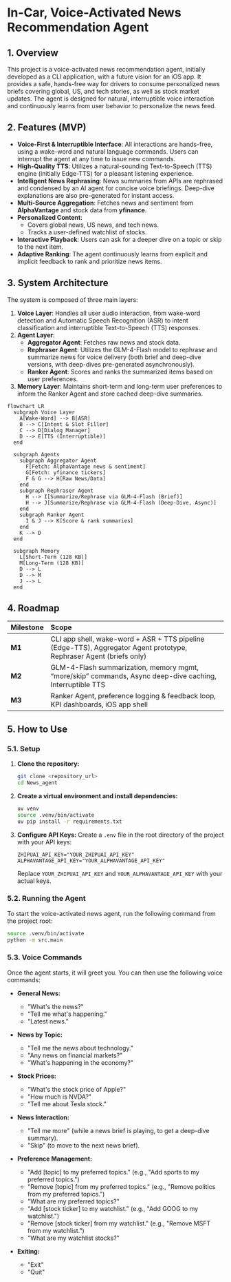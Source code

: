 # In-Car, Voice-Activated News Recommendation Agent

## 1. Overview

This project is a voice-activated news recommendation agent, initially developed as a CLI application, with a future vision for an iOS app. It provides a safe, hands-free way for drivers to consume personalized news briefs covering global, US, and tech stories, as well as stock market updates. The agent is designed for natural, interruptible voice interaction and continuously learns from user behavior to personalize the news feed.

## 2. Features (MVP)

- **Voice-First & Interruptible Interface**: All interactions are hands-free, using a wake-word and natural language commands. Users can interrupt the agent at any time to issue new commands.
- **High-Quality TTS**: Utilizes a natural-sounding Text-to-Speech (TTS) engine (initially Edge-TTS) for a pleasant listening experience.
- **Intelligent News Rephrasing**: News summaries from APIs are rephrased and condensed by an AI agent for concise voice briefings. Deep-dive explanations are also pre-generated for instant access.
- **Multi-Source Aggregation**: Fetches news and sentiment from **AlphaVantage** and stock data from **yfinance**.
- **Personalized Content**:
    - Covers global news, US news, and tech news.
    - Tracks a user-defined watchlist of stocks.
- **Interactive Playback**: Users can ask for a deeper dive on a topic or skip to the next item.
- **Adaptive Ranking**: The agent continuously learns from explicit and implicit feedback to rank and prioritize news items.

## 3. System Architecture

The system is composed of three main layers:

1.  **Voice Layer**: Handles all user audio interaction, from wake-word detection and Automatic Speech Recognition (ASR) to intent classification and interruptible Text-to-Speech (TTS) responses.
2.  **Agent Layer**:
    - **Aggregator Agent**: Fetches raw news and stock data.
    - **Rephraser Agent**: Utilizes the GLM-4-Flash model to rephrase and summarize news for voice delivery (both brief and deep-dive versions, with deep-dives pre-generated asynchronously).
    - **Ranker Agent**: Scores and ranks the summarized items based on user preferences.
3.  **Memory Layer**: Maintains short-term and long-term user preferences to inform the Ranker Agent and store cached deep-dive summaries.

```mermaid
flowchart LR
  subgraph Voice Layer
    A[Wake-Word] --> B[ASR]
    B --> C[Intent & Slot Filler]
    C --> D[Dialog Manager]
    D --> E[TTS (Interruptible)]
  end

  subgraph Agents
    subgraph Aggregator Agent
      F[Fetch: AlphaVantage news & sentiment]
      G[Fetch: yfinance tickers]
      F & G --> H[Raw News/Data]
    end
    subgraph Rephraser Agent
      H --> I[Summarize/Rephrase via GLM-4-Flash (Brief)]
      H --> J[Summarize/Rephrase via GLM-4-Flash (Deep-Dive, Async)]
    end
    subgraph Ranker Agent
      I & J --> K[Score & rank summaries]
    end
    K --> D
  end

  subgraph Memory
    L[Short-Term (128 KB)]
    M[Long-Term (128 KB)]
    D --> L
    D --> M
    J --> L
  end
```

## 4. Roadmap

| Milestone | Scope                                                                     |
| :-------- | :------------------------------------------------------------------------ |
| **M1**    | CLI app shell, wake-word + ASR + TTS pipeline (Edge-TTS), Aggregator Agent prototype, Rephraser Agent (briefs only) |
| **M2**    | GLM-4-Flash summarization, memory mgmt, “more/skip” commands, Async deep-dive caching, Interruptible TTS |
| **M3**    | Ranker Agent, preference logging & feedback loop, KPI dashboards, iOS app shell |

## 5. How to Use

### 5.1. Setup

1.  **Clone the repository:**
    ```bash
    git clone <repository_url>
    cd News_agent
    ```
2.  **Create a virtual environment and install dependencies:**
    ```bash
    uv venv
    source .venv/bin/activate
    uv pip install -r requirements.txt
    ```
3.  **Configure API Keys:**
    Create a `.env` file in the root directory of the project with your API keys:
    ```
    ZHIPUAI_API_KEY="YOUR_ZHIPUAI_API_KEY"
    ALPHAVANTAGE_API_KEY="YOUR_ALPHAVANTAGE_API_KEY"
    ```
    Replace `YOUR_ZHIPUAI_API_KEY` and `YOUR_ALPHAVANTAGE_API_KEY` with your actual keys.

### 5.2. Running the Agent

To start the voice-activated news agent, run the following command from the project root:

```bash
source .venv/bin/activate
python -m src.main
```

### 5.3. Voice Commands

Once the agent starts, it will greet you. You can then use the following voice commands:

*   **General News:**
    *   "What's the news?"
    *   "Tell me what's happening."
    *   "Latest news."

*   **News by Topic:**
    *   "Tell me the news about technology."
    *   "Any news on financial markets?"
    *   "What's happening in the economy?"

*   **Stock Prices:**
    *   "What's the stock price of Apple?"
    *   "How much is NVDA?"
    *   "Tell me about Tesla stock."

*   **News Interaction:**
    *   "Tell me more" (while a news brief is playing, to get a deep-dive summary).
    *   "Skip" (to move to the next news brief).

*   **Preference Management:**
    *   "Add [topic] to my preferred topics." (e.g., "Add sports to my preferred topics.")
    *   "Remove [topic] from my preferred topics." (e.g., "Remove politics from my preferred topics.")
    *   "What are my preferred topics?"
    *   "Add [stock ticker] to my watchlist." (e.g., "Add GOOG to my watchlist.")
    *   "Remove [stock ticker] from my watchlist." (e.g., "Remove MSFT from my watchlist.")
    *   "What are my watchlist stocks?"

*   **Exiting:**
    *   "Exit"
    *   "Quit"